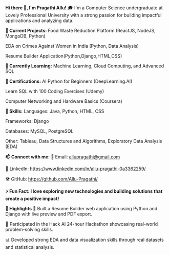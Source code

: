 **Hi there 👋, I'm Pragathi Allu!**
🎓 I'm a Computer Science undergraduate at Lovely Professional University with a strong passion for building impactful applications and analyzing data.

**🔭 Current Projects:**
Food Waste Reduction Platform (ReactJS, NodeJS, MongoDB, Python)

EDA on Crimes Against Women in India (Python, Data Analysis)

Resume Builder Application(Python,Django,HTML,CSS)

**🌱 Currently Learning:**
Machine Learning, Cloud Computing, and Advanced SQL

**💼 Certifications:**
AI Python for Beginners (DeepLearning.AI)

Learn SQL with 100 Coding Exercises (Udemy)

Computer Networking and Hardware Basics (Coursera)

**🚀 Skills:**
Languages: Java, Python, HTML, CSS

Frameworks: Django

Databases: MySQL, PostgreSQL

Other: Tableau, Data Structures and Algorithms, Exploratory Data Analysis (EDA)

**📫 Connect with me:**
📧 Email: allupragathi@gmail.com

🔗 LinkedIn: https://www.linkedin.com/in/allu-pragathi-0a3362259/

🛠️ GitHub: https://github.com/Allu-Pragathi/

**⚡ Fun Fact: I love exploring new technologies and building solutions that create a positive impact!**

**🌟 Highlights**
📄 Built a Resume Builder web application using Python and Django with live preview and PDF export.

🎯 Participated in the Hack AI 24-hour Hackathon showcasing real-world problem-solving skills.

📊 Developed strong EDA and data visualization skills through real datasets and statistical analysis.
